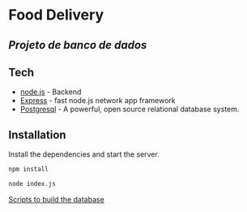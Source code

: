 # Food Delivery
## _Projeto de banco de dados_

## Tech

- [node.js](https://nodejs.org/en/) - Backend
- [Express](https://expressjs.com/pt-br/) - fast node.js network app framework
- [Postgresql](https://www.postgresql.org/download/) - A powerful, open source relational database system.



## Installation

Install the dependencies and start the server.

```sh
npm install
```


```sh
node index.js
```

[Scripts to build the database](https://drive.google.com/file/d/1CvjNdlvc7FnT_zgcVqs84crF2DfXM8OC/view?usp=sharing)
